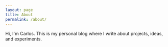 ```yaml
---
layout: page
title: About
permalink: /about/
---
```


Hi, I'm Carlos. This is my personal blog where I write about projects, ideas, and experiments.
